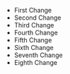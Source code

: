  * First Change
 * Second Change
 * Third Change
 * Fourth Change
 * Fifth Change
 * Sixth Change
 * Seventh Change
 * Eighth Change
